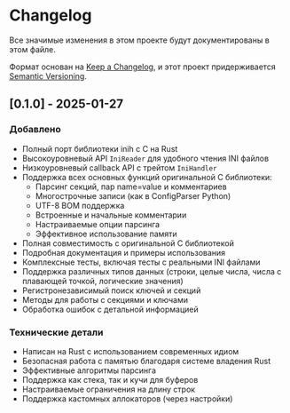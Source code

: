 # Changelog

Все значимые изменения в этом проекте будут документированы в этом файле.

Формат основан на [Keep a Changelog](https://keepachangelog.com/en/1.0.0/),
и этот проект придерживается [Semantic Versioning](https://semver.org/spec/v2.0.0.html).

## [0.1.0] - 2025-01-27

### Добавлено
- Полный порт библиотеки inih с C на Rust
- Высокоуровневый API `IniReader` для удобного чтения INI файлов
- Низкоуровневый callback API с трейтом `IniHandler`
- Поддержка всех основных функций оригинальной C библиотеки:
  - Парсинг секций, пар name=value и комментариев
  - Многострочные записи (как в ConfigParser Python)
  - UTF-8 BOM поддержка
  - Встроенные и начальные комментарии
  - Настраиваемые опции парсинга
  - Эффективное использование памяти
- Полная совместимость с оригинальной C библиотекой
- Подробная документация и примеры использования
- Комплексные тесты, включая тесты с реальными INI файлами
- Поддержка различных типов данных (строки, целые числа, числа с плавающей точкой, логические значения)
- Регистронезависимый поиск ключей и секций
- Методы для работы с секциями и ключами
- Обработка ошибок с детальной информацией

### Технические детали
- Написан на Rust с использованием современных идиом
- Безопасная работа с памятью благодаря системе владения Rust
- Эффективные алгоритмы парсинга
- Поддержка как стека, так и кучи для буферов
- Настраиваемые ограничения на длину строк
- Поддержка кастомных аллокаторов (через настройки)
